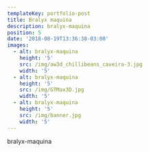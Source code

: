 ```yaml
---
templateKey: portfolio-post
title: Bralyx maquina
description: bralyx-maquina
position: 5
date: '2018-08-19T13:36:38-03:00'
images:
  - alt: bralyx-maquina
    height: '5'
    src: /img/aw3d_chillibeans_caveira-3.jpg
    width: '5'
  - alt: bralyx-maquina
    height: '5'
    src: /img/GTMax3D.jpg
    width: '5'
  - alt: bralyx-maquina
    height: '5'
    src: /img/banner.jpg
    width: '5'
---
```

bralyx-maquina
